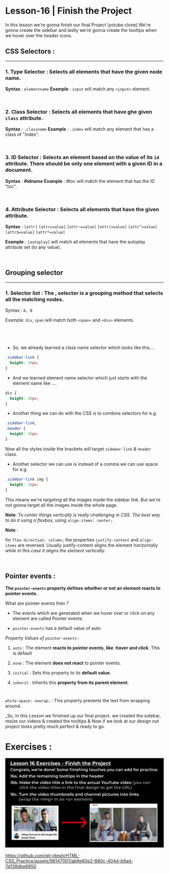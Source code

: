 # Lesson-16 | Finish the Project

In this lesson we're gonna finish our final Project (yotube clone) We're gonna create the sidebar and lastly we're gonna create the tooltips when we hover over the header icons.

## CSS Selectors :

<hr>

### 1. Type Selector : Selects all elements that have the given node name.

**Syntax** : `elementname`
**Example** : `input` will match any `<input>` element.

<br>

### 2. Class Selector : Selects all elements that have ghe given `class` attribute.

**Syntax** : `.classname`
**Example** : `.index` will match any element that has a class of "index".

<br>

### 3. ID Selector : Selects an element based on the value of its `id` attribute. There should be only one element with a given ID in a document.

**Syntax** : **#idname**
**Example** : #toc will match the element that has the ID "toc".

<br>

### 4. Attribute Selector : Selects all elements that have the given attribute.

**Syntax** : `[attr]` `[attr=value]` `[attr~=value]` `[attr|=value]` `[attr^=value]` `[attr$=value]` `[attr*=value]`

**Example** : `[autoplay]` will match all elements that have the autoplay attribute set (to any value).

<br>

## Grouping selector

<hr>

### 1. Selector list : The , selector is a grouping method that selects all the matching nodes.

Syntax : `A, B`

Example: `div`, `span` will match both `<span>` and `<div>` elements.

<br>

#

- So, we already learned a class name selector which looks like this....

```css
.sidebar-link {
  height: 36px;
}
```

- And we learned element name selector which just starts with the element name like ....

```css
div {
  height: 36px;
}
```

- Another thing we can do with the CSS is to combine selectors for e.g.

```css
.sidebar-link,
.header {
  height: 36px;
}
```

Now all the styles inside the brackets will target `sidebar-link` & `header` class.

- Another selector we can use is instead of a comma we can use space for e.g.

```css
.sidebar-link img {
  height: 36px;
}
```

This means we're targeting all the images inside the sidebar link. But we're not gonna target all the images inside the whole page.

**Note**: _To center things vertically is really challenging in CSS. The best way to do it using a flexbox, using_ `align-items: center;`.

**Note** :

for `flex-direction: column;` the properties `justify-content` and `align-items` are reversed.
Usually justify-content aligns the element horizontally _while in this case it aligns the element vertically_.

<br>

## Pointer events :

**The `pointer-events` property defines whether or not an element reacts to pointer events.**

What are pointer events then ?

- The events which are generated when we hover over or click on any element are called Pointer events.

- `pointer-events` has a default value of auto

_Property Values of `pointer-events`_ :

1. `auto` : The element **reacts to pointer events, like :hover and click**. This is default

2. `none` : The element **does not react** to pointer events.

3. `initial` : Sets this property to its **default value**.

4. `inherit` : Inherits this **property from its parent element**.

#

`white-space: nowrap;` : This property prevents the text from wrapping around.

\_So, In this Lesson we finished up our final project. we created the sidebar, resize our videos & created the tooltips & Now if we look at our design out project looks pretty much perfect & ready to go.

# Exercises :

![Normal Exercise Image](img/Normal-Exercise-16.png)

https://github.com/git-ritesh/HTML-CSS_Practice/assets/96147001/ab9e60e2-880c-404d-b9ad-7d138dbe6950
